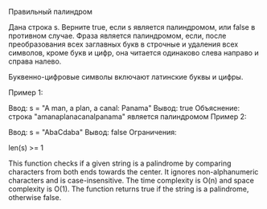 Правильный палиндром

Дана строка s. Верните true, если s является палиндромом, или false в противном случае. Фраза является палиндромом, если, после преобразования всех заглавных букв в строчные и удаления всех символов, кроме букв и цифр, она читается одинаково слева направо и справа налево.

Буквенно-цифровые символы включают латинские буквы и цифры.

Пример 1:

Ввод: s = "A man, a plan, a canal: Panama"
Вывод: true
Объяснение: строка "amanaplanacanalpanama" является палиндромом
Пример 2:

Ввод: s = "AbaCdaba"
Вывод: false
Ограничения:

len(s) >= 1

This function checks if a given string is a palindrome by comparing characters from both ends towards the center.
It ignores non-alphanumeric characters and is case-insensitive.
The time complexity is O(n) and space complexity is O(1).
The function returns true if the string is a palindrome, otherwise false.